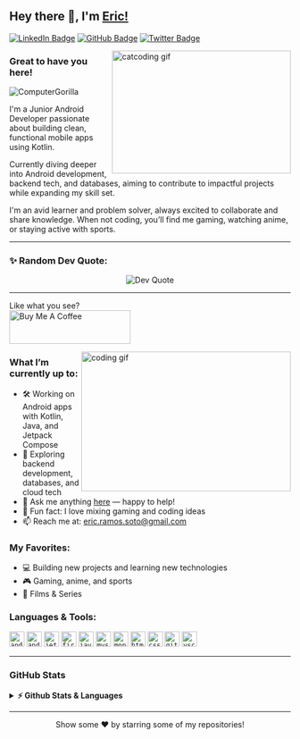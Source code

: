 ## Hey there 👋, I'm [Eric!](https://github.com/ComputerGorilla)

[![LinkedIn Badge](https://img.shields.io/badge/-LinkedIn-0e76a8?style=flat-square&logo=linkedin&logoColor=white)](https://linkedin.com/in/eric-ramos-soto97)
[![GitHub Badge](https://img.shields.io/badge/-GitHub-181717?style=flat-square&logo=github&logoColor=white)](https://github.com/ComputerGorilla)
[![Twitter Badge](https://img.shields.io/badge/-Twitter-00acee?style=flat-square&logo=twitter&logoColor=white)](https://twitter.com/TuUsuario)  

<img align="right" height="220" width="320" alt="catcoding gif" src="https://media3.giphy.com/media/v1.Y2lkPTc5MGI3NjExMDF6YWI1NmI1YWYyNnh2b250N3hraWt6dGxseHYzcnN0Mm12aGRjeiZlcD12MV9pbnRlcm5hbF9naWZfYnlfaWQmY3Q9Zw/JIX9t2j0ZTN9S/giphy.gif" />

### Great to have you here!  
<p align="left"> <img src="https://komarev.com/ghpvc/?username=ComputerGorilla&label=Profile%20views&color=0e75b6&style=flat" alt="ComputerGorilla" /> </p>

I'm a Junior Android Developer passionate about building clean, functional mobile apps using Kotlin.

Currently diving deeper into Android development, backend tech, and databases, aiming to contribute to impactful projects while expanding my skill set.  

I'm an avid learner and problem solver, always excited to collaborate and share knowledge. When not coding, you’ll find me gaming, watching anime, or staying active with sports.  


---

<h3 align="left">✨ Random Dev Quote:</h3>
<p align="center">
  <img src="https://quotes-github-readme.vercel.app/api?type=horizontal&theme=dark" alt="Dev Quote" />
</p>

---

Like what you see?  
<a href="https://buymeacoffee.com/ericramos" target="_blank"><img src="https://cdn.buymeacoffee.com/buttons/v2/default-yellow.png" alt="Buy Me A Coffee" height="60px" width="217px" ></a>

<img align="right" height="250" width="375" alt="coding gif" src="https://media4.giphy.com/media/v1.Y2lkPTc5MGI3NjExNHAzdXpxMzVlNWpwODM5amRxazl5ZTI1c2phMWp6dDNrbzJveTkyeiZlcD12MV9pbnRlcm5hbF9naWZfYnlfaWQmY3Q9Zw/KpACNEh8jXK2Q/giphy.gif" />

### What I’m currently up to:

- 🛠️ Working on Android apps with Kotlin, Java, and Jetpack Compose  
- 🚀 Exploring backend development, databases, and cloud tech  
- 💬 Ask me anything [here](https://github.com/ComputerGorilla/ComputerGorilla/issues) — happy to help!  
- 👾 Fun fact: I love mixing gaming and coding ideas  
- 📫 Reach me at: eric.ramos.soto@gmail.com  

### My Favorites:

- 💻 Building new projects and learning new technologies  
- 🎮 Gaming, anime, and sports 
- 🍕 Films & Series  

### Languages & Tools:

<code><img height="27" src="https://cdn.jsdelivr.net/gh/devicons/devicon/icons/android/android-original.svg" alt="android" /></code>
<code><img height="27" src="https://cdn.jsdelivr.net/gh/devicons/devicon/icons/androidstudio/androidstudio-original.svg" alt="androidstudio" /></code>
<code><img height="27" src="https://blog.stylingandroid.com/wp-content/uploads/2021/05/jetpack-compose-icon_RGB.png" alt="jetpack-compose" /></code>
<code><img height="27" src="https://cdn.jsdelivr.net/gh/devicons/devicon/icons/firebase/firebase-plain.svg" alt="firebase" /></code>
<code><img height="27" src="https://user-images.githubusercontent.com/25181517/117201156-9a724800-adec-11eb-9a9d-3cd0f67da4bc.png" alt="java" /></code>
<code><img height="27" src="https://user-images.githubusercontent.com/25181517/183896128-ec99105a-ec1a-4d85-b08b-1aa1620b2046.png" alt="mysql" /></code>
<code><img height="27" src="https://user-images.githubusercontent.com/25181517/182884177-d48a8579-2cd0-447a-b9a6-ffc7cb02560e.png" alt="mongodb" /></code>
<code><img height="27" src="https://user-images.githubusercontent.com/25181517/192158954-f88b5814-d510-4564-b285-dff7d6400dad.png" alt="html" /></code>
<code><img height="27" src="https://user-images.githubusercontent.com/25181517/183898674-75a4a1b1-f960-4ea9-abcb-637170a00a75.png" alt="css" /></code>
<code><img height="27" src="https://user-images.githubusercontent.com/25181517/192108372-f71d70ac-7ae6-4c0d-8395-51d8870c2ef0.png" alt="git" /></code>
<code><img height="27" src="https://user-images.githubusercontent.com/25181517/192108891-d86b6220-e232-423a-bf5f-90903e6887c3.png" alt="vscode" /></code>

---

### GitHub Stats

<details>
  <summary><b>⚡ Github Stats & Languages</b></summary>

  <br />
  <img height="180em" src="https://github-readme-stats.vercel.app/api?username=ComputerGorilla&show_icons=true&hide_border=true&count_private=true&include_all_commits=true" />
  <img height="180em" src="https://github-readme-stats.vercel.app/api/top-langs/?username=ComputerGorilla&layout=compact&langs_count=8&hide_border=true" />
</details>


---

<div align="center">
   Show some ❤️ by starring some of my repositories!
</div>
